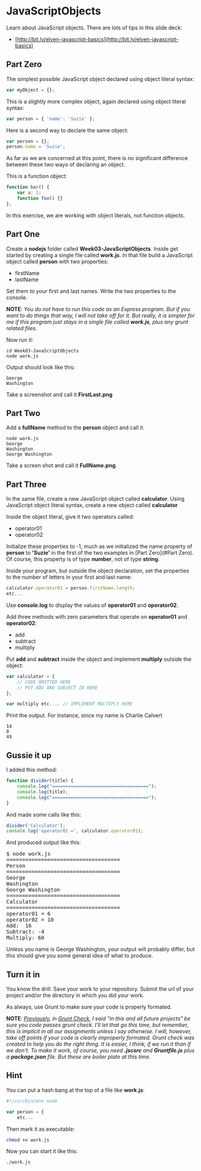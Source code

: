 # JavaScriptObjects

Learn about JavaScript objects. There are lots of tips in this slide deck:

* [http://bit.ly/elven-javascript-basics](http://bit.ly/elven-javascript-basics)

## Part Zero

The simplest possible JavaScript object declared using object literal syntax:

```javascript
var myObject = {};
```

This is a slightly more complex object, again declared using object literal syntax:

```javascript
var person = { 'name': 'Suzie' };
```

Here is a second way to declare the same object:

```javascript
var person = {};
person.name = 'Suzie';
```

As far as we are concerned at this point, there is no significant difference between these two ways of declaring an object.

This is a function object:

```javascript
function bar() {
	var a: 1;
	function foo() {}
};
```

In this exercise, we are working with object literals, not function objects.

## Part One

Create a **nodejs** folder called **Week03-JavaScriptObjects**. Inside get started by creating a single file called **work.js**. In that file build a JavaScript object called **person** with two properties:

* firstName
* lastName

Set them to _your_ first and last names. Write the two properties to the console.

**NOTE**: _You do not have to run this code as an Express program. But if you want to do things that way, I will not take off for it. But really, it is simpler for me if this program just stays in a single file called **work.js**, plus any grunt related files._

Now run it:

```
cd Week03-JavaScriptObjects
node work.js
```

Output should look like this:

```
George
Washington
```

Take a screenshot and call it **FirstLast.png**

## Part Two

Add a **fullName** method to the **person** object and call it.

```
node work.js
George
Washington
George Washington
```

Take a screen shot and call it **FullName.png**.

## Part Three

In the same file, create a new JavaScript object called **calculator**. Using JavaScript object literal syntax, create a new object called **calculator**

Inside the object literal, give it two operators called:

* operator01
* operator02

Initialize these properties to -1, much as we initialized the name property of **person** to **'Suzie'** in the first of the two examples in [Part Zero](#Part Zero). Of course, this property is of type **number**, not of type **string**.  

Inside your program, but outside the object declaration, set the properties to the number of letters in your first and last name:

```javascript
calculator.operator01 = person.firstName.length;
etc...
```

Use **console.log** to display the values of **operator01** and **operator02**.

Add three methods with zero parameters that operate on **operator01** and **operator02**:

* add
* subtract
* multiply

Put **add** and **subtract** inside the object and implement **multiply** outside the object:

```javascript
var calculator = {
	// CODE OMITTED HERE
	// PUT ADD AND SUBJECT IN HERE
};

var multiply etc.... // IMPLEMENT MULTIPLY HERE
```

Print the output. For instance, since my name is Charlie Calvert

```
14
0
49
```

## Gussie it up

I added this method:

```javascript
function divider(title) {
	console.log("====================================");
	console.log(title);
	console.log("====================================");
}
```

And made some calls like this:

```javascript
divider('Calculator');
console.log('operator01 =', calculator.operator01);
```

And produced output like this:

<pre>
$ node work.js
====================================
Person
====================================
George
Washington
George Washington
====================================
Calculator
====================================
operator01 = 6
operator02 = 10
Add:  16
Subtract: -4
Multiply: 60
</pre>

Unless you name is George Washington, your output will probably differ, but this should give you some general idea of what to produce.

## Turn it in

You know the drill. Save your work to your repository. Submit the url of your project and/or the directory in which you did your work.

As always, use Grunt to make sure your code is properly formated.

**NOTE**: _[Previously][gc-proj], in [Grunt Check][gc-proj], I said "in this and all future projects" be sure you code passes grunt check. I'll let that go this time, but remember, this is implicit in all our assignments unless I say otherwise. I will, however, take off points if your code is clearly improperly formated. Grunt check was created to help you do the right thing. It is easier, I think, if we run it than if we don't. To make it work, of course, you need **.jscsrc** and **Gruntfile.js** plus a **package.json** file. But these are boiler plate at this time._

[gc-proj]: http://www.ccalvert.net/books/CloudNotes/Assignments/GruntCheck.html#clean-code

## Hint

You can put a hash bang at the top of a file like **work.js**:

```javascript
#!/usr/bin/env node

var person = {
	etc...
```

Then mark it as executable:

```bash
chmod +x work.js
```

Now you can start it like this:

```bash
./work.js
```
